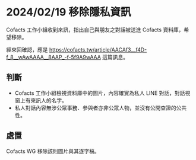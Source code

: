 # 2024/02/19 移除隱私資訊

Cofacts 工作小組收到來訊，指出自己與朋友之對話被送進 Cofacts 資料庫，希望移除。

經來回確認，應是 https://cofacts.tw/article/AACAf3__f4D-f_8__wAwAAAA__8AAP_-f-5f9A9wAAA 這篇訊息。 

## 判斷

- Cofacts 工作小組檢視資料庫中的圖片，內容確實為私人 LINE 對話，對話視窗上有來訊人的名字。
- 私人對話內容無涉公眾事務、參與者亦非公眾人物，並沒有公開查證的公共性。

## 處置

Cofacts WG 移除該則圖片與其逐字稿。
